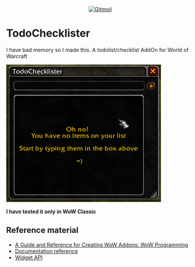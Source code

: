 <p align="center">
	<a href="https://gitmoji.carloscuesta.me">
		<img src="https://img.shields.io/badge/gitmoji-%20😜%20😍-FFDD67.svg?style=flat-square"
			 alt="Gitmoji">
	</a>
</p>

# TodoChecklister
I have bad memory so I made this. A todolist/checklist AddOn for World of Warcraft

![demoGif](./demo.gif)

**I have tested it only in WoW Classic**

## Reference material

- [A Guide and Reference for Creating WoW Addons: WoW Programming](http://garde.sylvanas.free.fr/ressources/Guides/Macros-Addons/Wiley-World.of.Warcraft.Programming.A.Guide.and.Reference.for.Creating.WoW.Addons.pdf)
- [Documentation reference](http://wowprogramming.com/docs.html)
- [Widget API](https://wowwiki.fandom.com/wiki/Widget_API)
